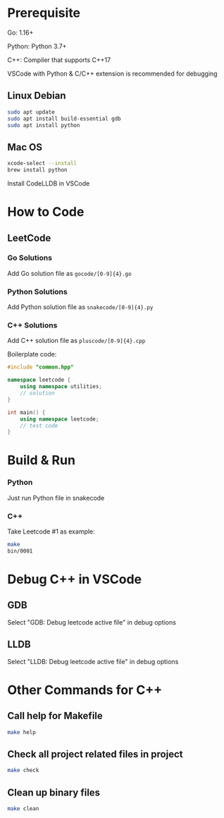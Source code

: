 # Prerequisite

Go: 1.16+

Python: Python 3.7+

C++: Compiler that supports C++17

VSCode with Python & C/C++ extension is recommended for debugging

## Linux Debian
```bash
sudo apt update
sudo apt install build-essential gdb
sudo apt install python
```

## Mac OS
```bash
xcode-select --install
brew install python
```
Install CodeLLDB in VSCode

# How to Code
## LeetCode
### Go Solutions
Add Go solution file as ```gocode/[0-9]{4}.go```

### Python Solutions
Add Python solution file as ```snakecode/[0-9]{4}.py```

### C++ Solutions
Add C++ solution file as ```pluscode/[0-9]{4}.cpp```

Boilerplate code:
```cpp
#include "common.hpp"

namespace leetcode {
    using namespace utilities;
    // solution
}

int main() {
    using namespace leetcode;
    // test code
}
```

# Build & Run

### Python
Just run Python file in snakecode

### C++
Take Leetcode #1 as example:
```bash
make
bin/0001
```

# Debug C++ in VSCode
## GDB
Select "GDB: Debug leetcode active file" in debug options

## LLDB
Select "LLDB: Debug leetcode active file" in debug options

# Other Commands for C++
## Call help for Makefile
```bash
make help
```

## Check all project related files in project
```bash
make check
```

## Clean up binary files
```bash
make clean
```
